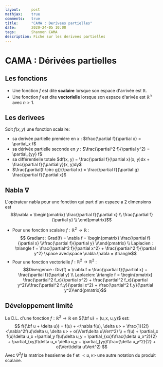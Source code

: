 ```yaml
---
layout:     post
mathjax:    true
comments:   true
title:      "CAMA : Derivees partielles"
date:       2020-24-05 10:00
tags:       Shannon CAMA
description: Fiche sur les derivees partielles
---
```


# CAMA : Dérivées partielles
## Les fonctions
* Une fonction $f$ est dite **scalaire** lorsque son espace d'arrivée est $\mathbb{R}$.
* Une fonction $f$ est dite **vectorielle** lorsque son espace d'arivée est $\mathbb{R}^n$ avec $n \gt 1$.

## Les derivees
Soit $f(x, y)$ une fonction scalaire:
* sa derivée partielle première en $x$ : $\frac{\partial f}{\partial x} = \partial_x f$
* sa dérivée partielle seconde en $y$ : $\frac{\partial^2 f}{\partial y^2} = \partial_{yy} f$
* sa différentielle totale $df(x, y) = \frac{\partial f}{\partial x}(x, y)dx + \frac{\partial f}{\partial y}(x, y)dy$
* $\frac{\partial(f \circ g)}{\partial x} = \frac{\partial f}{\partial g} \frac{\partial f}{\partial x}$

## Nabla $\nabla$
L'opérateur nabla pour une fonction qui part d'un espace a 2 dimensions est $$\nabla =
\begin{pmatrix}
\frac{\partial f}{\partial x} \\
\frac{\partial f}{\partial y} \\
\end{pmatrix}$$
* Pour une fonction scalaire $f:\mathbb{R}^2\to\mathbb{R}$ : $$ Gradiant : Grad(f) = \nabla f = \begin{pmatrix} \frac{\partial f}{\partial x} \\\frac{\partial f}{\partial y} \\\end{pmatrix} \\ Laplacien : \triangle f = \frac{\partial^2 f}{\partial x^2} + \frac{\partial^2 f}{\partial y^2} \space avec\space \nabla.\nabla = \triangle$$
* Pour une fonction vectorielle $f:\mathbb{R}^2\to\mathbb{R}^2$ : $$Divergence : Div(f) = \nabla.f = \frac{\partial f}{\partial x} + \frac{\partial f}{\partial y} \\ Laplacien: \triangle f = \begin{pmatrix} \frac{\partial^2 f_x}{\partial x^2} + \frac{\partial^2 f_x}{\partial y^2}\\\frac{\partial^2 f_y}{\partial x^2} + \frac{\partial^2 f_y}{\partial y^2}\end{pmatrix}$$

## Développement limité
Le D.L. d'une fonction $f:\mathbb{R}^2\to\mathbb{R}$ en ${\bf u} = (u_x, u_y)$ est:
$$
f({\bf u + \delta u}) 
= f(u) + <\nabla f(u), \delta u> + \frac{1}{2!}<\nabla^2f(u)\delta u, \delta u> + o(\Vert\delta u\Vert^2) \\ = f(u) + \partial_x f(u)\delta u_x +\partial_y f(u)\delta u_y + \partial_{xx}f\frac{\delta u_x^2}{2} + \partial_{xy}f\delta u_x \delta u_y + \partial_{yy}f\frac{\delta u_y^2}{2} + o(\Vert\delta u\Vert^2)
$$
Avec $\nabla^2 f$ la matrice hessienne de f et $<u, v>$ une autre notation du produit scalaire.
